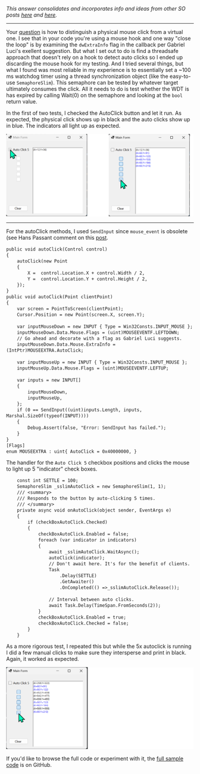 _This answer consolidates and incorporates info and ideas from other SO posts [here](https://stackoverflow.com/a/10355905/5438626) and [here](https://stackoverflow.com/q/2416748/5438626)._
***

Your [question](https://stackoverflow.com/q/74721398/5438626) is how to distinguish a physical mouse click from a virtual one. I see that in your code you're using a mouse hook and one way "close the loop" is by examining the `dwExtraInfo` flag in the callback per Gabriel Luci's exellent suggestion. But what I set out to do is find a threadsafe approach that doesn't rely on a hook to detect auto clicks so I ended up discarding the mouse hook for my testing. And I tried several things, but what I found was most reliable in my experience is to essentially set a ~100 ms watchdog timer using a thread synchronization object (like the easy-to-use `SemaphoreSlim`). This semaphore can be tested by whatever target ultimately consumes the click. All it needs to do is test whether the WDT is has expired by calling Wait(0) on the semaphore and looking at the `bool` return value. 

In the first of two tests, I checked the AutoClick button and let it run. As expected, the physical click shows up in black and the auto clicks show up in blue. The indicators all light up as expected.

![Screenshot](https://github.com/IVSoftware/auto-clicker-demo/blob/master/auto-clicker/Screenshots/simple.png)
***

For the autoClick methods, I used `SendInput` since `mouse_event` is obsolete (see Hans Passant comment on this [post](https://stackoverflow.com/q/22744531/5438626).

    public void autoClick(Control control)
    {
        autoClick(new Point 
        { 
            X =  control.Location.X + control.Width / 2,
            Y =  control.Location.Y + control.Height / 2,
        });
    }
    public void autoClick(Point clientPoint)
    {
        var screen = PointToScreen(clientPoint);
        Cursor.Position = new Point(screen.X, screen.Y);

        var inputMouseDown = new INPUT { Type = Win32Consts.INPUT_MOUSE };
        inputMouseDown.Data.Mouse.Flags = (uint)MOUSEEVENTF.LEFTDOWN;
        // Go ahead and decorate with a flag as Gabriel Luci suggests.
        inputMouseDown.Data.Mouse.ExtraInfo = (IntPtr)MOUSEEXTRA.AutoClick;

        var inputMouseUp = new INPUT { Type = Win32Consts.INPUT_MOUSE };
        inputMouseUp.Data.Mouse.Flags = (uint)MOUSEEVENTF.LEFTUP;

        var inputs = new INPUT[]
        {
            inputMouseDown,
            inputMouseUp,
        };
        if (0 == SendInput((uint)inputs.Length, inputs, Marshal.SizeOf(typeof(INPUT))))
        {
            Debug.Assert(false, "Error: SendInput has failed.");
        }
    }
    [Flags]
    enum MOUSEEXTRA : uint{ AutoClick = 0x40000000, }

The handler for the `Auto Click 5` checkbox positions and clicks the mouse to light up 5 "indicator" check boxes.

        const int SETTLE = 100;
        SemaphoreSlim _sslimAutoClick = new SemaphoreSlim(1, 1);
        /// <summary>
        /// Responds to the button by auto-clicking 5 times.
        /// </summary>
        private async void onAutoClick(object sender, EventArgs e)
        {
            if (checkBoxAutoClick.Checked)
            {
                checkBoxAutoClick.Enabled = false;
                foreach (var indicator in indicators)
                {
                    await _sslimAutoClick.WaitAsync();
                    autoClick(indicator);
                    // Don't await here. It's for the benefit of clients.
                    Task
                        .Delay(SETTLE)
                        .GetAwaiter()
                        .OnCompleted(() =>_sslimAutoClick.Release());

                    // Interval between auto clicks.
                    await Task.Delay(TimeSpan.FromSeconds(2));
                }
                checkBoxAutoClick.Enabled = true;
                checkBoxAutoClick.Checked = false;
            }
        }

As a more rigorous test, I repeated this but while the 5x autoclick is running I did a few manual clicks to make sure they intersperse and print in black. Again, it worked as expected.

![Screenshot](https://github.com/IVSoftware/auto-clicker-demo/blob/master/auto-clicker/Screenshots/interspersed.png)

If you'd like to browse the full code or experiment with it, the [full sample code](https://github.com/IVSoftware/auto-clicker-demo.git) is on GitHub.